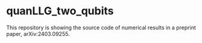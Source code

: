 # quanLLG_two_qubits
This repository is showing the source code of numerical results in a preprint paper, arXiv:2403.09255. 

